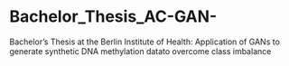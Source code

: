 # Bachelor_Thesis_AC-GAN-
Bachelor’s Thesis at the Berlin Institute of Health: Application of GANs to generate synthetic DNA methylation datato overcome class imbalance
